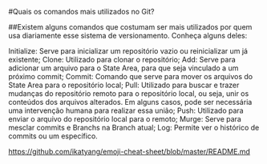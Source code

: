 #Quais os comandos mais utilizados no Git?

##Existem alguns comandos que costumam ser mais utilizados por quem usa diariamente esse sistema de versionamento. Conheça alguns deles:

Initialize: Serve para inicializar um repositório vazio ou reinicializar um já existente;
Clone: Utilizado para clonar o repositório;
Add: Serve para adicionar um arquivo para o State Area, para que seja vinculado a um próximo commit;
Commit: Comando que serve para mover os arquivos do State Area para o repositório local;
Pull: Utilizado para buscar e trazer mudanças do repositório remoto para o repositório local, ou seja, unir os conteúdos dos arquivos alterados. Em alguns casos, pode ser necessária uma intervenção humana para realizar essa união;
Push: Utilizado para enviar o arquivo do repositório local para o remoto;
Murge: Serve para mesclar commits e Branchs na Branch atual;
Log: Permite ver o histórico de commits ou um específico.



https://github.com/ikatyang/emoji-cheat-sheet/blob/master/README.md